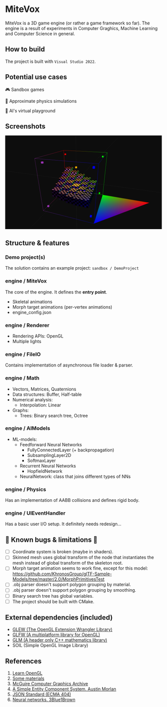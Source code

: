 
# MiteVox

MiteVox is a 3D game engine (or rather a game framework so far). 
The engine is a result of experiments in Computer Graghics, Machine Learning and Computer Science in general.

## How to build
The project is built with ``Visual Studio 2022``.

## Potential use cases
:video_game: Sandbox games

:rocket: Approximate physics simulations

:robot: AI's virtual playground

## Screenshots
![](docs/mitevox_demo.png)

## Structure & features

### Demo project(s)
The solution contains an example project: `sandbox / DemoProject`

### engine / MiteVox
The core of the engine. It defines the **entry point**.
- Skeletal animations
- Morph target animations (per-vertex animations)
- engine_config.json

### engine / Renderer
- Rendering APIs: OpenGL
- Multiple lights

### engine / FileIO
Contains implementation of asynchronous file loader & parser.

### engine / Math
- Vectors, Matrices, Quaternions
- Data structures: Buffer, Half-table
- Numerical analysis:
  - Interpolation: Linear
- Graphs:
  - Trees: Binary search tree, Octree

### engine / AIModels
- ML-models:
  - Feedforward Neural Networks
    - FullyConnectedLayer (+ backpropagation)
    - SubsamplingLayer2D
    - SoftmaxLayer
  - Recurrent Neural Networks
    - HopfieldNetwork
  - NeuralNetwork: class that joins different types of NNs

### engine / Physics
Has an implementation of AABB collisions and defines rigid body.

### engine / UIEventHandler
Has a basic user I/O setup. It definitely needs redesign...

## :bug: Known bugs & limitations :bug:
- [ ] Coordinate system is broken (maybe in shaders).
- [ ] Skinned mesh uses global transform of the node that instantiates the mesh instead of global transform of the skeleton root.
- [ ] Morph target animation seems to work fine, except for this model: https://github.com/KhronosGroup/glTF-Sample-Models/tree/master/2.0/MorphPrimitivesTest
- [ ] .obj parser doesn't support polygon grouping by material.
- [ ] .obj parser doesn't support polygon grouping by smoothing.
- [ ] Binary search tree has global variables.
- [ ] The project should be built with CMake.

## External dependencies (included)
- [GLEW (The OpenGL Extension Wrangler Library)](https://github.com/nigels-com/glew)
- [GLFW (A multiplatform library for OpenGL)](https://github.com/glfw/glfw)
- [GLM (A header only C++ mathematics library)](https://github.com/g-truc/glm)
- SOIL (Simple OpenGL Image Library)

## References
1. [Learn OpenGL](https://learnopengl.com)
2. [Some materials](http://www.it.hiof.no/~borres/j3d/explain/light/p-materials.html)
3. [McGuire Computer Graphics Archive](https://casual-effects.com/g3d/data10/index.html)
4. [A Simple Entity Component System. Austin Morlan](https://austinmorlan.com/posts/entity_component_system)
5. [JSON Standard (ECMA 404)](https://www.ecma-international.org/publications-and-standards/standards/ecma-404/)
6. [Neural networks. 3Blue1Brown](https://www.youtube.com/watch?v=aircAruvnKk&list=PLZHQObOWTQDNU6R1_67000Dx_ZCJB-3pi)

